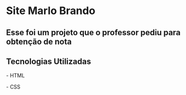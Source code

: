 <h1>Site Marlo Brando</h1>
<h2>Esse foi um projeto que o professor pediu para obtenção de nota</h2>
<h2>Tecnologias Utilizadas</h2>
  <p>- HTML</p>
  <p>- CSS</p>
<img src=""/>
